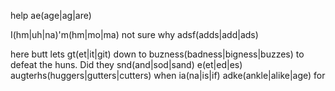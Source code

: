 help ae(age|ag|are)

I(hm|uh|na)'m(hm|mo|ma) not
sure why
adsf(adds|add|ads)

here butt lets gt(et|it|git) down to buzness(badness|bigness|buzzes) to defeat the huns. Did
they snd(and|sod|sand) e(et|ed|es) augterhs(huggers|gutters|cutters) when ia(na|is|if) adke(ankle|alike|age) for 